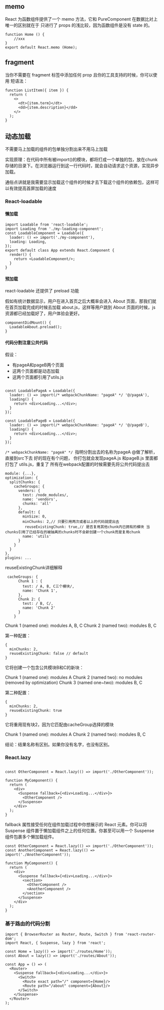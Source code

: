 ## memo

React 为函数组件提供了一个 memo 方法，它和 PureComponent 在数据比对上唯一的区别就在于 只进行了 props 的浅比较，因为函数组件是没有 state 的。

```
function Home () {
    //xxx
} 
export default React.memo (Home);
```

## fragment 

当你不需要在 fragment 标签中添加任何 prop 且你的工具支持的时候，你可以使用 短语法：

```
function ListItem({ item }) {
  return (
    <>
      <dt>{item.term}</dt>
      <dd>{item.description}</dd>
    </>
  );
}

```

## 动态加载

不需要马上加载的组件的包单独分割出来不用马上加载  

实现原理：在代码中所有被import()的模块，都将打成一个单独的包，放在chunk存储的目录下。在浏览器运行到这一行代码时，就会自动请求这个资源，实现异步加载。 
  
通俗点讲就是我需要显示加载这个组件的时候才去下载这个组件的依赖包，这样可以有效提高首屏加载的速度


### React-loadable

#### 懒加载
```
import Loadable from 'react-loadable';
import Loading from './my-loading-component';
const LoadableComponent = Loadable({
  loader: () => import('./my-component'),
  loading: Loading,
});
export default class App extends React.Component {
  render() {
    return <LoadableComponent/>;
  }
}

```

#### 预加载
react-loadable 还提供了 preload 功能

假如有统计数据显示，用户在进入首页之后大概率会进入 About 页面，那我们就在首页加载完成的时候去加载 about.js，这样等用户跳到 About 页面的时候，js 资源都已经加载好了，用户体验会更好。

```
componentDidMount() {
  LoadableAbout.preload();
}
```

#### 代码分割注意公共代码


假设：

- 有pageA和pageB两个页面
- 这两个页面都是动态加载
- 这两个页面都引用了utils.js


```

const LoadablePageA = Loadable({
  loader: () => import(/* webpackChunkName: "pageA" */ '@/pageA'),
  loading() {
    return <div>Loading...</div>;
  }
});

const LoadablePageB = Loadable({
  loader: () => import(/* webpackChunkName: "pageA" */ '@/pageB'),
  loading() {
    return <div>Loading...</div>;
  }
});

```

`/* webpackChunkName: "pageA" */ `指明分割出去的名称为pageA
@做了解析，直接到src下去
好的现在有个问题， 你打包就会发现pageA.js 和pageB.js 里面都打包了 utils.js，重复了
所有在webpack配置的时候需要先将公共代码提出去

```
module: {...},
optimization: {
  splitChunks: {
    cacheGroups: {
      venders: {
        test: /node_modules/,
        name: 'vendors',
        chunks: 'all'
      },
      default: {
        minSize: 0,
        minChunks: 2,// 只要引用两次或者以上的代码就提出去
         reuseExistingChunk: true,// 是否复用其他chunk内已拥有的模块 当chunks引用了已经存在的被抽离的chunks时不会新创建一个chunk而是复用chunk
        name: 'utils'
      }
    }
  }
},
plugins: ...

```

reuseExistingChunk详细解释
```
 cacheGroups: {
      Chunk 1 : {
        test: / A, B, C三个模块/,
        name: 'Chunk 1',
      },
      Chunk 2: {
        test: / B, C/,
        name: 'Chunk 2'
      }
    }
```



Chunk 1 (named one): modules A, B, C
Chunk 2 (named two): modules B, C

第一种配置：
```
{
  minChunks: 2,
  reuseExistingChunk: false // default
}
```

它将创建一个包含公共模块B和C的新块：

Chunk 1 (named one): modules A
Chunk 2 (named two): no modules (removed by optimization)
Chunk 3 (named one~two): modules B, C



第二种配置：
```
{
  minChunks: 2,
  reuseExistingChunk: true
}
```

它将重用现有块2，因为它匹配由cacheGroup选择的模块

Chunk 1 (named one): modules A
Chunk 2 (named two): modules B, C

结论：结果名称有区别。如果你没有名字，也没有区别。

### React.lazy

```

const OtherComponent = React.lazy(() => import('./OtherComponent'));

function MyComponent() {
  return (
    <div>
      <Suspense fallback={<div>Loading...</div>}>
        <OtherComponent />
      </Suspense>
    </div>
  );
}

```

fallback 属性接受任何在组件加载过程中你想展示的 React 元素。你可以将 Suspense 组件置于懒加载组件之上的任何位置。你甚至可以用一个 Suspense 组件包裹多个懒加载组件。

```
const OtherComponent = React.lazy(() => import('./OtherComponent'));
const AnotherComponent = React.lazy(() => import('./AnotherComponent'));

function MyComponent() {
  return (
    <div>
      <Suspense fallback={<div>Loading...</div>}>
        <section>
          <OtherComponent />
          <AnotherComponent />
        </section>
      </Suspense>
    </div>
  );
}

``` 

### 基于路由的代码分割

```
import { BrowserRouter as Router, Route, Switch } from 'react-router-dom';
import React, { Suspense, lazy } from 'react';

const Home = lazy(() => import('./routes/Home'));
const About = lazy(() => import('./routes/About'));

const App = () => (
  <Router>
    <Suspense fallback={<div>Loading...</div>}>
      <Switch>
        <Route exact path="/" component={Home}/>
        <Route path="/about" component={About}/>
      </Switch>
    </Suspense>
  </Router>
);
```
